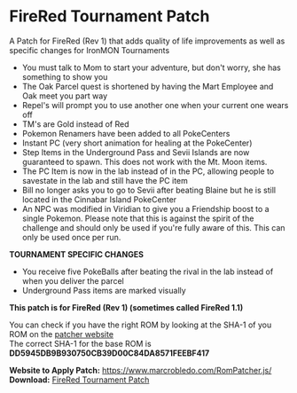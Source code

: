 # FireRed Tournament Patch
A Patch for FireRed (Rev 1) that adds quality of life improvements as well as specific changes for IronMON Tournaments

* You must talk to Mom to start your adventure, but don't worry, she has something to show you
* The Oak Parcel quest is shortened by having the Mart Employee and Oak meet you part way
* Repel's will prompt you to use another one when your current one wears off
* TM's are Gold instead of Red
* Pokemon Renamers have been added to all PokeCenters
* Instant PC (very short animation for healing at the PokeCenter)
* Step Items in the Underground Pass and Sevii Islands are now guaranteed to spawn. This does not work with the Mt. Moon items.
* The PC Item is now in the lab instead of in the PC, allowing people to savestate in the lab and still have the PC item
* Bill no longer asks you to go to Sevii after beating Blaine but he is still located in the Cinnabar Island PokeCenter
* An NPC was modified in Viridian to give you a Friendship boost to a single Pokemon. Please note that this is against the spirit of the challenge and should only be used if you're fully aware of this. This can only be used once per run.

**TOURNAMENT SPECIFIC CHANGES**
* You receive five PokeBalls after beating the rival in the lab instead of when you deliver the parcel
* Underground Pass items are marked visually

**This patch is for FireRed (Rev 1) (sometimes called FireRed 1.1)**  

You can check if you have the right ROM by looking at the SHA-1 of you ROM on the [patcher website](https://www.marcrobledo.com/RomPatcher.js/)  
The correct SHA-1 for the base ROM is **DD5945DB9B930750CB39D00C84DA8571FEEBF417**  

**Website to Apply Patch:** https://www.marcrobledo.com/RomPatcher.js/  
**Download:** [FireRed Tournament Patch](https://github.com/DrMaple/FireRed-Tourny-Patch/releases/download/FireRedTournyS9/FireRed.-.Tourny.Edition.ips)

